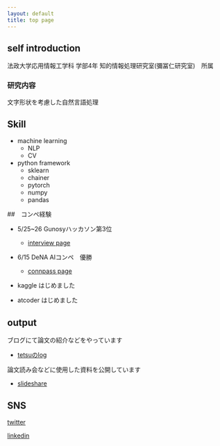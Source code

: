 ```yaml
---
layout: default
title: top page
---
```


## self introduction

法政大学応用情報工学科  学部4年
知的情報処理研究室(彌冨仁研究室)　所属

### 研究内容
文字形状を考慮した自然言語処理

## Skill

- machine learning
    - NLP
    - CV
- python framework
    - sklearn
    - chainer
    - pytorch
    - numpy
    - pandas

##　コンペ経験

- 5/25~26 Gunosyハッカソン第3位
    - [interview page](https://journal.peakers.jp/140612572/)

- 6/15 DeNA AIコンペ　優勝
    - [connpass page](https://dena-ai.connpass.com/event/131412/)

- kaggle はじめました
- atcoder はじめました

## output
ブログにて論文の紹介などをやっています
- [tetsuのlog](https://tetsu316.hatenablog.com/)

論文読み会などに使用した資料を公開しています
- [slideshare](https://www.slideshare.net/ssuser58dfad?utm_campaign=profiletracking&utm_medium=sssite&utm_source=ssslideview)

## SNS
[twitter](https://twitter.com/tetsu316naga)

[linkedin](https://www.linkedin.com/in/%E9%A7%BF%E5%A4%AA-%E9%95%B7%E6%BE%A4-0229a0181/)



